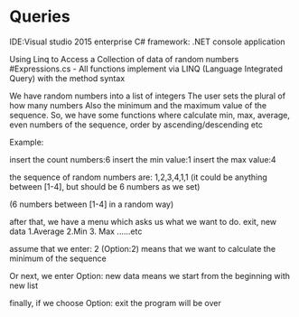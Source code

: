 # Queries
IDE:Visual studio 2015 enterprise
C#
framework: .NET
console application

Using Linq  to Access a Collection of data of random numbers
#Expressions.cs  -  All functions implement via LINQ (Language Integrated Query) with the method syntax

 

We have random numbers into a list of integers
The user sets the plural of how many numbers
Also the minimum and the maximum value of the sequence.
So, we have some functions where calculate min, max, average, even numbers of the sequence, order by ascending/descending etc


Example:

insert the count numbers:6
insert the min value:1
insert the max value:4

the sequence of random numbers are: 1,2,3,4,1,1  (it could be anything between [1-4], but should be 6 numbers as we set)

(6 numbers between [1-4] in a random way)

after that, we have a menu which asks us what we want to do.
 exit, new data 1.Average 2.Min 3. Max ......etc

assume that we enter: 2
(Option:2)
means that we want to calculate the minimum of the sequence

Or next, we enter
Option: new data
means we start from the beginning with new list 

finally, if we choose Option: exit
the program will be over
